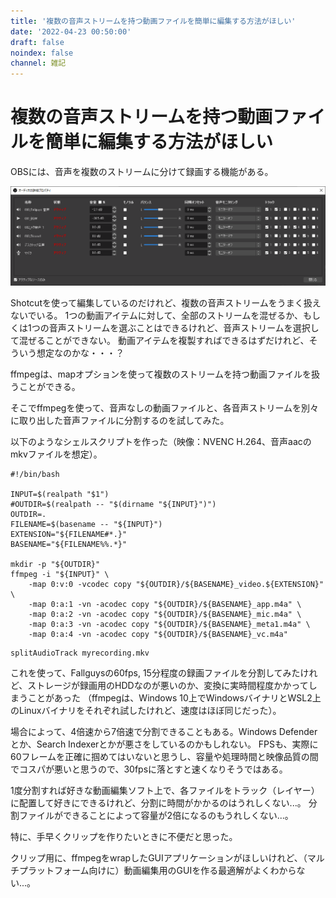 ```yaml
---
title: '複数の音声ストリームを持つ動画ファイルを簡単に編集する方法がほしい'
date: '2022-04-23 00:50:00'
draft: false
noindex: false
channel: 雑記
---
```

# 複数の音声ストリームを持つ動画ファイルを簡単に編集する方法がほしい

OBSには、音声を複数のストリームに分けて録画する機能がある。

![obs_audio_property](images/obs_audio_property.png)

Shotcutを使って編集しているのだけれど、複数の音声ストリームをうまく扱えないでいる。
1つの動画アイテムに対して、全部のストリームを混ぜるか、もしくは1つの音声ストリームを選ぶことはできるけれど、音声ストリームを選択して混ぜることができない。
動画アイテムを複製すればできるはずだけれど、そういう想定なのかな・・・？

ffmpegは、mapオプションを使って複数のストリームを持つ動画ファイルを扱うことができる。

そこでffmpegを使って、音声なしの動画ファイルと、各音声ストリームを別々に取り出した音声ファイルに分割するのを試してみた。

以下のようなシェルスクリプトを作った（映像：NVENC H.264、音声aacのmkvファイルを想定）。

```shell
#!/bin/bash

INPUT=$(realpath "$1")
#OUTDIR=$(realpath -- "$(dirname "${INPUT}")")
OUTDIR=.
FILENAME=$(basename -- "${INPUT}")
EXTENSION="${FILENAME#*.}"
BASENAME="${FILENAME%%.*}"

mkdir -p "${OUTDIR}"
ffmpeg -i "${INPUT}" \
    -map 0:v:0 -vcodec copy "${OUTDIR}/${BASENAME}_video.${EXTENSION}" \
    -map 0:a:1 -vn -acodec copy "${OUTDIR}/${BASENAME}_app.m4a" \
    -map 0:a:2 -vn -acodec copy "${OUTDIR}/${BASENAME}_mic.m4a" \
    -map 0:a:3 -vn -acodec copy "${OUTDIR}/${BASENAME}_meta1.m4a" \
    -map 0:a:4 -vn -acodec copy "${OUTDIR}/${BASENAME}_vc.m4a"
```

```shell
splitAudioTrack myrecording.mkv
```

これを使って、Fallguysの60fps, 15分程度の録画ファイルを分割してみたけれど、ストレージが録画用のHDDなのが悪いのか、変換に実時間程度かかってしまうことがあった
（ffmpegは、Windows 10上でWindowsバイナリとWSL2上のLinuxバイナリをそれぞれ試したけれど、速度はほぼ同じだった）。

場合によって、4倍速から7倍速で分割できることもある。Windows Defenderとか、Search Indexerとかが悪さをしているのかもしれない。
FPSも、実際に60フレームを正確に掴めてはいないと思うし、容量や処理時間と映像品質の間でコスパが悪いと思うので、30fpsに落とすと速くなりそうではある。

1度分割すれば好きな動画編集ソフト上で、各ファイルをトラック（レイヤー）に配置して好きにできるけれど、分割に時間がかかるのはうれしくない...。
分割ファイルができることによって容量が2倍になるのもうれしくない...。

特に、手早くクリップを作りたいときに不便だと思った。

クリップ用に、ffmpegをwrapしたGUIアプリケーションがほしいけれど、（マルチプラットフォーム向けに）動画編集用のGUIを作る最適解がよくわからない...。
